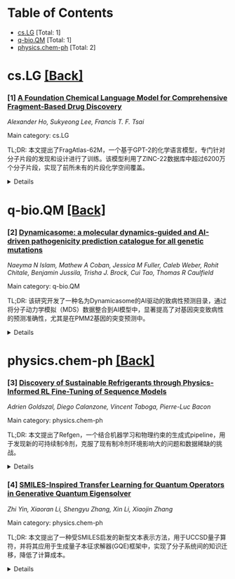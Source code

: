 <div id=toc></div>

# Table of Contents

- [cs.LG](#cs.LG) [Total: 1]
- [q-bio.QM](#q-bio.QM) [Total: 1]
- [physics.chem-ph](#physics.chem-ph) [Total: 2]


<div id='cs.LG'></div>

# cs.LG [[Back]](#toc)

### [1] [A Foundation Chemical Language Model for Comprehensive Fragment-Based Drug Discovery](https://arxiv.org/abs/2509.19586)
*Alexander Ho, Sukyeong Lee, Francis T. F. Tsai*

Main category: cs.LG

TL;DR: 本文提出了FragAtlas-62M，一个基于GPT-2的化学语言模型，专门针对分子片段的发现和设计进行了训练。该模型利用了ZINC-22数据库中超过6200万个分子片段，实现了前所未有的片段化学空间覆盖。


<details>
  <summary>Details</summary>
Motivation: 现有的AI驱动的分子生成器主要针对全尺寸药物分子，而专门针对分子片段的方法规模和范围有限。缺乏一个大规模的、专门用于分子片段的生成基础模型，阻碍了片段药物发现的效率。

Method: 研究人员使用GPT-2架构构建了FragAtlas-62M模型，并在ZINC-22数据库的完整片段子集（62,015,589个分子）上进行训练。模型在训练过程中保留了非规范的SMILES，并在评估时强制执行有效性，以捕捉数据增强的优势。

Result: FragAtlas-62M实现了99.90%的化学有效性，保留了53.55%的已知ZINC片段，并生成了22.04%的新型结构。模型在多个描述符上保持了训练数据的属性分布，并且在12个描述符和三个指纹方法验证中，生成的片段与训练分布高度匹配。

Conclusion: FragAtlas-62M的发布为加速片段药物发现的采用提供了强大的工具。该模型及其相关代码、数据和文档的开源，将促进药物化学领域的研究和创新。

Abstract: We introduce FragAtlas-62M, a specialized foundation model trained on the largest fragment dataset to date. Built on the complete ZINC-22 fragment subset comprising over 62 million molecules, it achieves unprecedented coverage of fragment chemical space. Our GPT-2 based model (42.7M parameters) generates 99.90% chemically valid fragments. Validation across 12 descriptors and three fingerprint methods shows generated fragments closely match the training distribution (all effect sizes < 0.4). The model retains 53.6% of known ZINC fragments while producing 22% novel structures with practical relevance. We release FragAtlas-62M with training code, preprocessed data, documentation, and model weights to accelerate adoption.

</details>


<div id='q-bio.QM'></div>

# q-bio.QM [[Back]](#toc)

### [2] [Dynamicasome: a molecular dynamics-guided and AI-driven pathogenicity prediction catalogue for all genetic mutations](https://arxiv.org/abs/2509.19766)
*Naeyma N Islam, Mathew A Coban, Jessica M Fuller, Caleb Weber, Rohit Chitale, Benjamin Jussila, Trisha J. Brock, Cui Tao, Thomas R Caulfield*

Main category: q-bio.QM

TL;DR: 该研究开发了一种名为Dynamicasome的AI驱动的致病性预测目录，通过将分子动力学模拟（MDS）数据整合到AI模型中，显著提高了对基因突变致病性的预测准确性，尤其是在PMM2基因的突变预测中。


<details>
  <summary>Details</summary>
Motivation: 基因组医学中存在大量变异意义不明确（VUS）的突变，难以确定其致病性，阻碍了诊断和临床决策。现有AI预测工具在功能验证数据集上的准确性较低，亟需更准确、高效的方法来区分致病性和非致病性变异。

Method: 研究人员对疾病基因PMM2进行了全面的突变分析，利用分子动力学模拟（MDS）获取每个变体的结构信息，并以此为基础训练AI模型。他们使用神经网络模型，将MDS数据整合到AI模型中进行训练和预测。

Result: 基于MDS数据的AI模型在预测PMM2基因突变的致病性方面优于现有工具。该模型成功预测了多个目前被认为是意义不明的PMM2突变的致病性。

Conclusion: Dynamicasome模型有望缓解基因组医学中未知变异的负担，提高诊断率，并为临床决策提供更可靠的依据。该方法为开发更准确的致病性预测工具提供了新的思路，未来可应用于更广泛的基因和突变分析。

Abstract: Advances in genomic medicine accelerate the identi cation of mutations in disease-associated genes, but the pathogenicity of many mutations remains unknown, hindering their use in diagnostics and clinical decision-making. Predictive AI models are generated to combat this issue, but current tools display low accuracy when tested against functionally validated datasets. We show that integrating detailed conformational data extracted from molecular dynamics simulations (MDS) into advanced AI-based models increases their predictive power. We carry out an exhaustive mutational analysis of the disease gene PMM2 and subject structural models of each variant to MDS. AI models trained on this dataset outperform existing tools when predicting the known pathogenicity of mutations. Our best performing model, a neuronal networks model, also predicts the pathogenicity of several PMM2 mutations currently considered of unknown signi cance. We believe this model helps alleviate the burden of unknown variants in genomic medicine.

</details>


<div id='physics.chem-ph'></div>

# physics.chem-ph [[Back]](#toc)

### [3] [Discovery of Sustainable Refrigerants through Physics-Informed RL Fine-Tuning of Sequence Models](https://arxiv.org/abs/2509.19588)
*Adrien Goldszal, Diego Calanzone, Vincent Taboga, Pierre-Luc Bacon*

Main category: physics.chem-ph

TL;DR: 本文提出了Refgen，一个结合机器学习和物理约束的生成式pipeline，用于发现新的可持续制冷剂，克服了现有制冷剂环境影响大的问题和数据稀缺的挑战。


<details>
  <summary>Details</summary>
Motivation: 目前使用的制冷剂（如氢氟碳烃）是强效温室气体，亟需寻找替代品。传统的分子筛选方法效率较低，数据驱动方法受限于可用数据的稀缺性。

Method: Refgen通过微调序列模型（LLM）并结合物理约束的预测模型（如状态方程、NASA多项式、热化学多项式和完整蒸气压缩循环模拟）来实现制冷剂的发现。利用强化学习（RL）在物理约束下进行微调，以平衡效率、安全性和环境影响。

Result: Refgen能够有效利用稀缺数据，并发现了超出已知化合物范围的新型制冷剂候选物。

Conclusion: Refgen框架为可持续制冷剂的发现提供了一种新的途径，有望解决环境问题，并推动制冷技术的发展。

Abstract: Most refrigerants currently used in air-conditioning systems, such as hydrofluorocarbons, are potent greenhouse gases and are being phased down. Large-scale molecular screening has been applied to the search for alternatives, but in practice only about 300 refrigerants are known, and only a few additional candidates have been suggested without experimental validation. This scarcity of reliable data limits the effectiveness of purely data-driven methods. We present Refgen, a generative pipeline that integrates machine learning with physics-grounded inductive biases. Alongside fine-tuning for valid molecular generation, Refgen incorporates predictive models for critical properties, equations of state, thermochemical polynomials, and full vapor compression cycle simulations. These models enable reinforcement learning fine-tuning under thermodynamic constraints, enforcing consistency and guiding discovery toward molecules that balance efficiency, safety, and environmental impact. By embedding physics into the learning process, Refgen leverages scarce data effectively and enables de novo refrigerant discovery beyond the known set of compounds.

</details>


### [4] [SMILES-Inspired Transfer Learning for Quantum Operators in Generative Quantum Eigensolver](https://arxiv.org/abs/2509.19715)
*Zhi Yin, Xiaoran Li, Shengyu Zhang, Xin Li, Xiaojin Zhang*

Main category: physics.chem-ph

TL;DR: 本文提出了一种受SMILES启发的新型文本表示方法，用于UCCSD量子算符，并将其应用于生成量子本征求解器(GQE)框架中，实现了分子系统间的知识迁移，降低了计算成本。


<details>
  <summary>Details</summary>
Motivation: 传统的VQE算法面临高原现象和可扩展性挑战，GQE作为一种新兴的混合量子-经典算法，虽然具有优势，但训练每个新分子系统都需要从头开始，效率较低。为了解决这个问题，并利用不同分子之间的相似性，本文旨在开发一种更高效的GQE训练方法。

Method: 受SMILES表示方法启发，本文将UCCSD量子算符表示为文本模式，利用文本相似性度量建立迁移学习框架。通过在GQE框架下，将不同分子系统的知识进行迁移。

Result: 实验结果表明，该方法在GQE范式下实现了不同分子系统之间的知识迁移，用于计算基态能量，即使在简单的基线设置下也能观察到知识迁移现象。

Conclusion: 本文提出的基于文本表示的迁移学习框架，为混合量子-经典计算分子基态能量提供了显著的优势，能够显著降低计算资源需求，为实际应用提供了一种可行的方案。

Abstract: Given the inherent limitations of traditional Variational Quantum Eigensolver(VQE) algorithms, the integration of deep generative models into hybrid quantum-classical frameworks, specifically the Generative Quantum Eigensolver(GQE), represents a promising innovative approach. However, taking the Unitary Coupled Cluster with Singles and Doubles(UCCSD) ansatz which is widely used in quantum chemistry as an example, different molecular systems require constructions of distinct quantum operators. Considering the similarity of different molecules, the construction of quantum operators utilizing the similarity can reduce the computational cost significantly. Inspired by the SMILES representation method in computational chemistry, we developed a text-based representation approach for UCCSD quantum operators by leveraging the inherent representational similarities between different molecular systems. This framework explores text pattern similarities in quantum operators and employs text similarity metrics to establish a transfer learning framework. Our approach with a naive baseline setting demonstrates knowledge transfer between different molecular systems for ground-state energy calculations within the GQE paradigm. This discovery offers significant benefits for hybrid quantum-classical computation of molecular ground-state energies, substantially reducing computational resource requirements.

</details>
